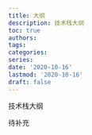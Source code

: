 ```yaml
---
title: 大纲
description: 技术栈大纲
toc: true
authors:
tags:
categories:
series:
date: '2020-10-16'
lastmod: '2020-10-16'
draft: false
---
```


技术栈大纲

<!--more-->

待补充